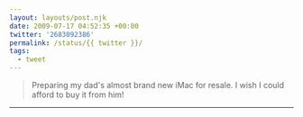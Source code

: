 ```yaml
---
layout: layouts/post.njk
date: 2009-07-17 04:52:35 +00:00
twitter: '2683092386'
permalink: /status/{{ twitter }}/
tags: 
  - tweet
---
```


> Preparing my dad's almost brand new iMac for resale. I wish I could afford to buy it from him!

---
